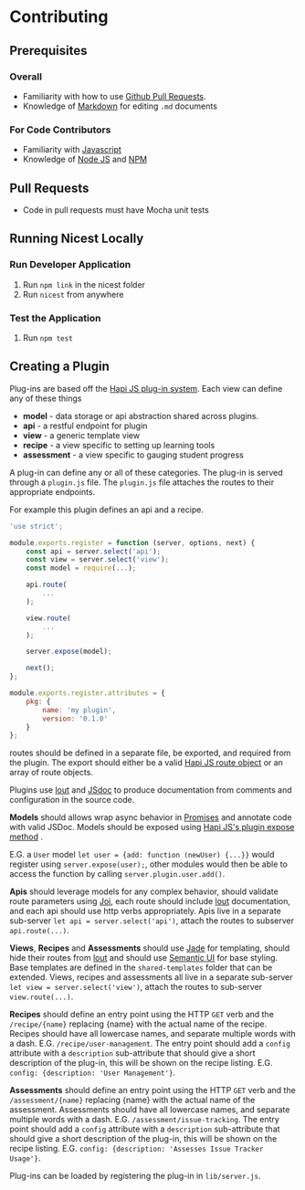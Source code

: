 # Contributing

## Prerequisites

### Overall
* Familiarity with how to use [Github Pull Requests](https://help.github.com/articles/using-pull-requests/).
* Knowledge of [Markdown](https://help.github.com/articles/markdown-basics/) for editing `.md` documents

### For Code Contributors
* Familiarity with [Javascript](https://developer.mozilla.org/en-US/docs/Web/JavaScript)
* Knowledge of [Node JS](https://nodejs.org/documentation/) and [NPM](https://docs.npmjs.com/)

## Pull Requests
* Code in pull requests must have Mocha unit tests

## Running Nicest Locally
### Run Developer Application
1. Run `npm link` in the nicest folder
2. Run `nicest` from anywhere

### Test the Application
1. Run `npm test`

## Creating a Plugin
Plug-ins are based off the [Hapi JS plug-in system](http://hapijs.com/tutorials/plugins).
Each view can define any of these things
* **model** - data storage or api abstraction shared across plugins.
* **api** - a restful endpoint for plugin
* **view** - a generic template view
* **recipe** - a view specific to setting up learning tools
* **assessment** - a view specific to gauging student progress

A plug-in can define any or all of these categories.
The plug-in is served through a `plugin.js` file.
The `plugin.js` file attaches the routes to their appropriate endpoints.

For example this plugin defines an api and a recipe.
``` js
'use strict';

module.exports.register = function (server, options, next) {
    const api = server.select('api');
    const view = server.select('view');
    const model = require(...);

    api.route(
        ...
    );

    view.route(
        ...
    );

    server.expose(model);

    next();
};

module.exports.register.attributes = {
    pkg: {
        name: 'my plugin',
        version: '0.1.0'
    }
};
```

routes should be defined in a separate file, be exported, and required from the plugin.
The export should either be a valid [Hapi JS route object](http://hapijs.com/tutorials/routing) or an array of route objects.

Plugins use [lout](https://github.com/hapijs/lout) and [JSdoc](https://github.com/jsdoc3/jsdoc) to produce documentation from comments and configuration in the source code.

**Models** should allows wrap async behavior in [Promises](https://developer.mozilla.org/en-US/docs/Web/JavaScript/Reference/Global_Objects/Promise) and annotate code with valid JSDoc. Models should be exposed using [Hapi JS's plugin expose method](http://hapijs.com/api#serverexposeobj) .

E.G. a `User` model `let user = {add: function (newUser) {...}}` would register using `server.expose(user);`, other modules would then be able to access the function by calling `server.plugin.user.add()`.

 **Apis** should leverage models for any complex behavior, should validate route parameters using [Joi](https://github.com/hapijs/joi), each route should include [lout](http://hapijs.com/tutorials/routing#config) documentation, and each api should use http verbs appropriately. Apis live in a separate sub-server `let api = server.select('api')`, attach the routes to subserver `api.route(...)`.

 **Views**, **Recipes** and **Assessments** should use [Jade](http://jade-lang.com/reference/) for templating, should hide their routes from [lout](https://github.com/hapijs/lout#ignoring-a-route-in-documentation) and should use [Semantic UI](http://semantic-ui.com/) for base styling. Base templates are defined in the `shared-templates` folder that can be extended. Views, recipes and assessments all live in a separate sub-server `let view = server.select('view')`, attach the routes to sub-server `view.route(...)`.

 **Recipes** should define an entry point using the HTTP `GET` verb and the `/recipe/{name}` replacing {name} with the actual name of the recipe. Recipes should have all lowercase names, and separate multiple words with a dash. E.G. `/recipe/user-management`. The entry point should add a `config` attribute with a `description` sub-attribute that should give a short description of the plug-in, this will be shown on the recipe listing. E.G. `config: {description: 'User Management'}`.

 **Assessments** should define an entry point using the HTTP `GET` verb and the `/assessment/{name}` replacing {name} with the actual name of the assessment. Assessments should have all lowercase names, and separate multiple words with a dash. E.G. `/assessment/issue-tracking`. The entry point should add a `config` attribute with a `description` sub-attribute that should give a short description of the plug-in, this will be shown on the recipe listing. E.G. `config: {description: 'Assesses Issue Tracker Usage'}`.

 Plug-ins can be loaded by registering the plug-in in `lib/server.js`.
